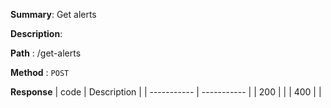 **Summary**: Get alerts

**Description**:

**Path** : /get-alerts

**Method** : `POST`

**Response**
| code      | Description |
| ----------- | ----------- |
|  200   |       |
|  400   |       |

